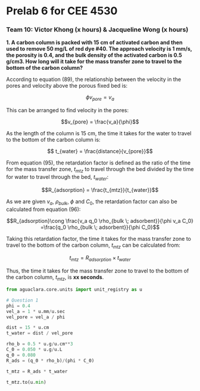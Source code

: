 # Prelab 6 for CEE 4530

### Team 10: Victor Khong (x hours) & Jacqueline Wong (x hours) ###

<b> 1. A carbon column is packed with 15 cm of activated carbon and then used to remove 50 mg/L of red dye #40. The approach velocity is 1 mm/s, the porosity is 0.4, and the bulk density of the activated carbon is 0.5 g/cm3. How long will it take for the mass transfer zone to travel to the bottom of the carbon column? </b>

According to equation (89), the relationship between the velocity in the pores and velocity above the porous fixed bed is:

$$\phi v_{pore} = v_a$$

This can be arranged to find velocity in the pores:

$$v_{pore} = \frac{v_a}{\phi}$$

As the length of the column is 15 cm, the time it takes for the water to travel to the bottom of the carbon column is:

$$ t_{water} = \frac{distance}{v_{pore}}$$

From equation (95), the retardation factor is defined as the ratio of the time for the mass transfer zone, $t_{mtz}$ to travel through the bed divided by the time for water to travel through the bed, $t_{water}$:

$$R_{adsorption} = \frac{t_{mtz}}{t_{water}}$$

As we are given $v_{a}$, $\rho_{bulk}$, $\phi$ and $C_0$, the retardation factor can also be calculated from equation (96):

$$R_{adsorption}\cong \frac{v_a q_0 \rho_{bulk \; adsorbent}}{\phi v_a C_0} =\frac{q_0 \rho_{bulk \; adsorbent}}{\phi C_0}$$

Taking this retardation factor, the time it takes for the mass transfer zone to travel to the bottom of the carbon column, $t_{mtz}$ can be calculated from:

$$t_{mtz} = R_{adsorption} \times t_{water}$$

Thus, the time it takes for the mass transfer zone to travel to the bottom of the carbon column, $t_{mtz}$, is <b>xx seconds</b>.

```python
from aguaclara.core.units import unit_registry as u

# Question 1
phi = 0.4
vel_a = 1 * u.mm/u.sec
vel_pore = vel_a / phi

dist = 15 * u.cm
t_water = dist / vel_pore

rho_b = 0.5 * u.g/u.cm**3
C_0 = 0.050 * u.g/u.L
q_0 = 0.080
R_ads = (q_0 * rho_b)/(phi * C_0)

t_mtz = R_ads * t_water

t_mtz.to(u.min)
```
